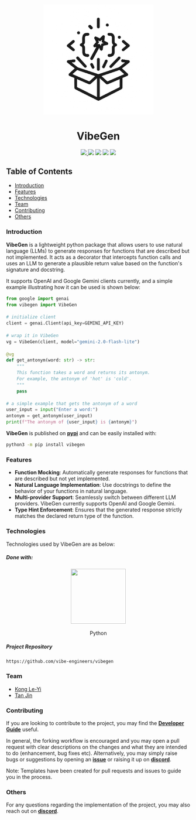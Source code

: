 <p align="center">
  <img width=300 src="https://raw.githubusercontent.com/vibe-engineers/vibegen/main/assets/vibegen.png" />
  <h1 align="center">VibeGen</h1>
</p>

<p align="center">
  <a href="https://github.com/vibe-engineers/vibegen/actions/workflows/ci-cd-pipeline.yml"> <img src="https://github.com/vibe-engineers/vibegen/actions/workflows/ci-cd-pipeline.yml/badge.svg" /> </a>
  <a href="https://pypi.org/project/vibegen/"><img src="https://img.shields.io/pypi/v/vibegen.svg" /></a>
  <a href="https://pypi.org/project/vibegen/"><img src="https://img.shields.io/pypi/pyversions/vibegen.svg" /></a>
  <a href="https://github.com/vibe-engineers/vibegen/blob/main/LICENSE"><img src="https://img.shields.io/pypi/l/vibegen.svg" /></a>
  <a href="https://pepy.tech/project/vibegen"><img src="https://pepy.tech/badge/vibegen" /></a>
</p>

## Table of Contents
* [Introduction](#introduction)
* [Features](#features)
* [Technologies](#technologies)
* [Team](#team)
* [Contributing](#contributing)
* [Others](#others)

### Introduction
**VibeGen** is a lightweight python package that allows users to use natural language (LLMs) to generate responses for functions that are described but not implemented. It acts as a decorator that intercepts function calls and uses an LLM to generate a plausible return value based on the function's signature and docstring.

It supports OpenAI and Google Gemini clients currently, and a simple example illustrating how it can be used is shown below:
```python
from google import genai
from vibegen import VibeGen

# initialize client
client = genai.Client(api_key=GEMINI_API_KEY)

# wrap it in VibeGen
vg = VibeGen(client, model="gemini-2.0-flash-lite")

@vg
def get_antonym(word: str) -> str:
    """
    This function takes a word and returns its antonym.
    For example, the antonym of 'hot' is 'cold'.
    """
    pass

# a simple example that gets the antonym of a word
user_input = input("Enter a word:")
antonym = get_antonym(user_input)
print(f"The antonym of {user_input} is {antonym}")
```

**VibeGen** is published on [**pypi**](https://pypi.org/project/vibegen/) and can be easily installed with:
```bash
python3 -m pip install vibegen
```

### Features
- **Function Mocking**: Automatically generate responses for functions that are described but not yet implemented.
- **Natural Language Implementation**: Use docstrings to define the behavior of your functions in natural language.
- **Multi-provider Support**: Seamlessly switch between different LLM providers. VibeGen currently supports OpenAI and Google Gemini.
- **Type Hint Enforcement**: Ensures that the generated response strictly matches the declared return type of the function.

### Technologies
Technologies used by VibeGen are as below:
##### Done with:

<p align="center">
  <img height="150" width="150" src="https://logos-download.com/wp-content/uploads/2016/10/Python_logo_icon.png"/>
</p>
<p align="center">
Python
</p>

##### Project Repository
```
https://github.com/vibe-engineers/vibegen
```

### Team
* [Kong Le-Yi](https://github.com/konglyyy)
* [Tan Jin](https://github.com/tjtanjin)

### Contributing
If you are looking to contribute to the project, you may find the [**Developer Guide**](https://github.com/vibe-engineers/vibegen/blob/main/docs/DeveloperGuide.md) useful.

In general, the forking workflow is encouraged and you may open a pull request with clear descriptions on the changes and what they are intended to do (enhancement, bug fixes etc). Alternatively, you may simply raise bugs or suggestions by opening an [**issue**](https://github.com/vibe-engineers/vibegen/issues) or raising it up on [**discord**](https://discord.gg/dBW35GBCPZ).

Note: Templates have been created for pull requests and issues to guide you in the process.

### Others
For any questions regarding the implementation of the project, you may also reach out on [**discord**](https://discord.gg/dBW35GBCPZ).
